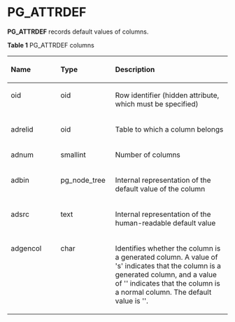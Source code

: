 # PG\_ATTRDEF<a name="EN-US_TOPIC_0242385798"></a>

**PG\_ATTRDEF**  records default values of columns.

**Table  1**  PG\_ATTRDEF columns

<a name="en-us_topic_0237122271_en-us_topic_0059778317_t2ba5a1edcb8445fda46e3fafa534d5fa"></a>
<table><thead align="left"><tr id="en-us_topic_0237122271_en-us_topic_0059778317_rb10db346535b4ed9a5e262c40e735077"><th class="cellrowborder" valign="top" width="22.57%" id="mcps1.2.4.1.1"><p id="en-us_topic_0237122271_en-us_topic_0059778317_a822582bcca3c4ce58c806b4a9257021f"><a name="en-us_topic_0237122271_en-us_topic_0059778317_a822582bcca3c4ce58c806b4a9257021f"></a><a name="en-us_topic_0237122271_en-us_topic_0059778317_a822582bcca3c4ce58c806b4a9257021f"></a>Name</p>
</th>
<th class="cellrowborder" valign="top" width="24.81%" id="mcps1.2.4.1.2"><p id="en-us_topic_0237122271_en-us_topic_0059778317_a2fbcc0aa74b94848b4ee1d32a2058b32"><a name="en-us_topic_0237122271_en-us_topic_0059778317_a2fbcc0aa74b94848b4ee1d32a2058b32"></a><a name="en-us_topic_0237122271_en-us_topic_0059778317_a2fbcc0aa74b94848b4ee1d32a2058b32"></a>Type</p>
</th>
<th class="cellrowborder" valign="top" width="52.62%" id="mcps1.2.4.1.3"><p id="en-us_topic_0237122271_en-us_topic_0059778317_a65ce234cbd954d41b20d29c2021c99ce"><a name="en-us_topic_0237122271_en-us_topic_0059778317_a65ce234cbd954d41b20d29c2021c99ce"></a><a name="en-us_topic_0237122271_en-us_topic_0059778317_a65ce234cbd954d41b20d29c2021c99ce"></a>Description</p>
</th>
</tr>
</thead>
<tbody><tr id="en-us_topic_0237122271_row1668805102915"><td class="cellrowborder" valign="top" width="22.57%" headers="mcps1.2.4.1.1 "><p id="en-us_topic_0237122271_p76886512296"><a name="en-us_topic_0237122271_p76886512296"></a><a name="en-us_topic_0237122271_p76886512296"></a>oid</p>
</td>
<td class="cellrowborder" valign="top" width="24.81%" headers="mcps1.2.4.1.2 "><p id="en-us_topic_0237122271_p568835119292"><a name="en-us_topic_0237122271_p568835119292"></a><a name="en-us_topic_0237122271_p568835119292"></a>oid</p>
</td>
<td class="cellrowborder" valign="top" width="52.62%" headers="mcps1.2.4.1.3 "><p id="en-us_topic_0237122271_p6688105102911"><a name="en-us_topic_0237122271_p6688105102911"></a><a name="en-us_topic_0237122271_p6688105102911"></a>Row identifier (hidden attribute, which must be specified)</p>
</td>
</tr>
<tr id="en-us_topic_0237122271_en-us_topic_0059778317_r11c438769e5547968e57022284fc33d0"><td class="cellrowborder" valign="top" width="22.57%" headers="mcps1.2.4.1.1 "><p id="en-us_topic_0237122271_en-us_topic_0059778317_a7eb371104f1349caa4046b54ee1083b4"><a name="en-us_topic_0237122271_en-us_topic_0059778317_a7eb371104f1349caa4046b54ee1083b4"></a><a name="en-us_topic_0237122271_en-us_topic_0059778317_a7eb371104f1349caa4046b54ee1083b4"></a>adrelid</p>
</td>
<td class="cellrowborder" valign="top" width="24.81%" headers="mcps1.2.4.1.2 "><p id="en-us_topic_0237122271_en-us_topic_0059778317_a6ccd194fcd7c4ab4ba74abe9d70330c4"><a name="en-us_topic_0237122271_en-us_topic_0059778317_a6ccd194fcd7c4ab4ba74abe9d70330c4"></a><a name="en-us_topic_0237122271_en-us_topic_0059778317_a6ccd194fcd7c4ab4ba74abe9d70330c4"></a>oid</p>
</td>
<td class="cellrowborder" valign="top" width="52.62%" headers="mcps1.2.4.1.3 "><p id="en-us_topic_0237122271_en-us_topic_0059778317_a06b298b53ba74edabd72e547c7559a7f"><a name="en-us_topic_0237122271_en-us_topic_0059778317_a06b298b53ba74edabd72e547c7559a7f"></a><a name="en-us_topic_0237122271_en-us_topic_0059778317_a06b298b53ba74edabd72e547c7559a7f"></a>Table to which a column belongs</p>
</td>
</tr>
<tr id="en-us_topic_0237122271_en-us_topic_0059778317_reb00fe809db442e2a57824f7cf26827f"><td class="cellrowborder" valign="top" width="22.57%" headers="mcps1.2.4.1.1 "><p id="en-us_topic_0237122271_en-us_topic_0059778317_adb7460cb9e654366b9d56747b10a5cb3"><a name="en-us_topic_0237122271_en-us_topic_0059778317_adb7460cb9e654366b9d56747b10a5cb3"></a><a name="en-us_topic_0237122271_en-us_topic_0059778317_adb7460cb9e654366b9d56747b10a5cb3"></a>adnum</p>
</td>
<td class="cellrowborder" valign="top" width="24.81%" headers="mcps1.2.4.1.2 "><p id="en-us_topic_0237122271_en-us_topic_0059778317_a56f1caf80f5c417cbf7694f8b25450e9"><a name="en-us_topic_0237122271_en-us_topic_0059778317_a56f1caf80f5c417cbf7694f8b25450e9"></a><a name="en-us_topic_0237122271_en-us_topic_0059778317_a56f1caf80f5c417cbf7694f8b25450e9"></a>smallint</p>
</td>
<td class="cellrowborder" valign="top" width="52.62%" headers="mcps1.2.4.1.3 "><p id="en-us_topic_0237122271_en-us_topic_0059778317_a813c951b130b43c4a2bdaa3b614a9018"><a name="en-us_topic_0237122271_en-us_topic_0059778317_a813c951b130b43c4a2bdaa3b614a9018"></a><a name="en-us_topic_0237122271_en-us_topic_0059778317_a813c951b130b43c4a2bdaa3b614a9018"></a>Number of columns</p>
</td>
</tr>
<tr id="en-us_topic_0237122271_en-us_topic_0059778317_rdb0b7a6d85384d4b925464ffa77d6c29"><td class="cellrowborder" valign="top" width="22.57%" headers="mcps1.2.4.1.1 "><p id="en-us_topic_0237122271_en-us_topic_0059778317_a27b17db521b54925a1d5a5132a5645ca"><a name="en-us_topic_0237122271_en-us_topic_0059778317_a27b17db521b54925a1d5a5132a5645ca"></a><a name="en-us_topic_0237122271_en-us_topic_0059778317_a27b17db521b54925a1d5a5132a5645ca"></a>adbin</p>
</td>
<td class="cellrowborder" valign="top" width="24.81%" headers="mcps1.2.4.1.2 "><p id="en-us_topic_0237122271_en-us_topic_0059778317_a5233465aab264483ab189589adb039a1"><a name="en-us_topic_0237122271_en-us_topic_0059778317_a5233465aab264483ab189589adb039a1"></a><a name="en-us_topic_0237122271_en-us_topic_0059778317_a5233465aab264483ab189589adb039a1"></a>pg_node_tree</p>
</td>
<td class="cellrowborder" valign="top" width="52.62%" headers="mcps1.2.4.1.3 "><p id="en-us_topic_0237122271_en-us_topic_0059778317_a9ed7227cb372428da2660f683bd8af3c"><a name="en-us_topic_0237122271_en-us_topic_0059778317_a9ed7227cb372428da2660f683bd8af3c"></a><a name="en-us_topic_0237122271_en-us_topic_0059778317_a9ed7227cb372428da2660f683bd8af3c"></a>Internal representation of the default value of the column</p>
</td>
</tr>
<tr id="en-us_topic_0237122271_en-us_topic_0059778317_re62d9c51bbec48779e1ebe6cea87eb94"><td class="cellrowborder" valign="top" width="22.57%" headers="mcps1.2.4.1.1 "><p id="en-us_topic_0237122271_en-us_topic_0059778317_a5a146d84a95f45ff91d18d63dd486c8e"><a name="en-us_topic_0237122271_en-us_topic_0059778317_a5a146d84a95f45ff91d18d63dd486c8e"></a><a name="en-us_topic_0237122271_en-us_topic_0059778317_a5a146d84a95f45ff91d18d63dd486c8e"></a>adsrc</p>
</td>
<td class="cellrowborder" valign="top" width="24.81%" headers="mcps1.2.4.1.2 "><p id="en-us_topic_0237122271_en-us_topic_0059778317_aa97463c5346f434db8f2fc42dfcd47b2"><a name="en-us_topic_0237122271_en-us_topic_0059778317_aa97463c5346f434db8f2fc42dfcd47b2"></a><a name="en-us_topic_0237122271_en-us_topic_0059778317_aa97463c5346f434db8f2fc42dfcd47b2"></a>text</p>
</td>
<td class="cellrowborder" valign="top" width="52.62%" headers="mcps1.2.4.1.3 "><p id="en-us_topic_0237122271_en-us_topic_0059778317_a16715bca864f4373a621ec6b6b9bd1ef"><a name="en-us_topic_0237122271_en-us_topic_0059778317_a16715bca864f4373a621ec6b6b9bd1ef"></a><a name="en-us_topic_0237122271_en-us_topic_0059778317_a16715bca864f4373a621ec6b6b9bd1ef"></a>Internal representation of the human-readable default value</p>
</td>
</tr>
<tr id="en-us_topic_0237122271_en-us_topic_0059778317_re62d9c51bbec48779e1ebe6cea87eb94"><td class="cellrowborder" valign="top" width="22.57%" headers="mcps1.2.4.1.1 "><p id="en-us_topic_0237122271_en-us_topic_0059778317_a5a146d84a95f45ff91d18d63dd486c8e"><a name="en-us_topic_0237122271_en-us_topic_0059778317_a5a146d84a95f45ff91d18d63dd486c8e"></a><a name="en-us_topic_0237122271_en-us_topic_0059778317_a5a146d84a95f45ff91d18d63dd486c8e"></a>adgencol</p>
</td>
<td class="cellrowborder" valign="top" width="24.81%" headers="mcps1.2.4.1.2 "><p id="en-us_topic_0237122271_en-us_topic_0059778317_aa97463c5346f434db8f2fc42dfcd47b2"><a name="en-us_topic_0237122271_en-us_topic_0059778317_aa97463c5346f434db8f2fc42dfcd47b2"></a><a name="en-us_topic_0237122271_en-us_topic_0059778317_aa97463c5346f434db8f2fc42dfcd47b2"></a>char</p>
</td>
<td class="cellrowborder" valign="top" width="52.62%" headers="mcps1.2.4.1.3 "><p id="en-us_topic_0237122271_en-us_topic_0059778317_a16715bca864f4373a621ec6b6b9bd1ef"><a name="en-us_topic_0237122271_en-us_topic_0059778317_a16715bca864f4373a621ec6b6b9bd1ef"></a><a name="en-us_topic_0237122271_en-us_topic_0059778317_a16715bca864f4373a621ec6b6b9bd1ef"></a>Identifies whether the column is a generated column. A value of 's' indicates that the column is a generated column, and a value of '' indicates that the column is a normal column. The default value is ''.</p>
</td>
</tr>
</tbody>
</table>

